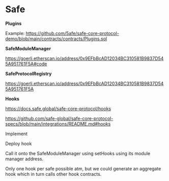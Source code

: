 # Safe

**Plugins**

Example: https://github.com/5afe/safe-core-protocol-demo/blob/main/contracts/contracts/Plugins.sol

**SafeModuleManager** 

https://goerli.etherscan.io/address/0x9EFbBcAD12034BC310581B9837D545A951761F5A#code

**SafeProtocolRegistry**

https://goerli.etherscan.io/address/0x9EFbBcAD12034BC310581B9837D545A951761F5A

**Hooks**

https://docs.safe.global/safe-core-protocol/hooks

https://github.com/safe-global/safe-core-protocol-specs/blob/main/integrations/README.md#hooks

Implement 

Deploy hook

Call it onto the SafeModuleManager using setHooks using its module manager address.

Only one hook per safe possible atm, but we could generate an aggregate hook which in turn calls other hook contracts.